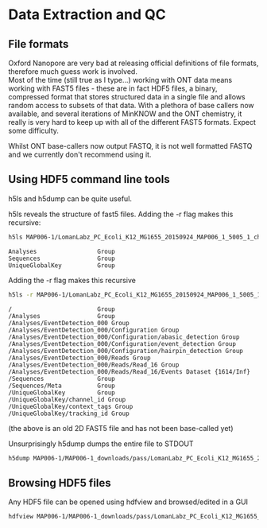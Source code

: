 # Data Extraction and QC

## File formats

Oxford Nanopore are very bad at releasing official definitions of file formats, therefore much guess work is involved.  
Most of the time (still true as I type...) working with ONT data means working with FAST5 files - these are in fact HDF5 files, a
binary, compressed format that stores structured data in a single file and allows random access to subsets of that data.  With
a plethora of base callers now available, and several iterations of MinKNOW and the ONT chemistry, it really is very hard to keep up
with all of the different FAST5 formats.  Expect some difficulty.

Whilst ONT base-callers now output FASTQ, it is not well formatted FASTQ and we currently don't recommend using it.

## Using HDF5 command line tools

h5ls and h5dump can be quite useful.

h5ls reveals the structure of fast5 files.  Adding the -r flag makes this recursive:

```sh
h5ls MAP006-1/LomanLabz_PC_Ecoli_K12_MG1655_20150924_MAP006_1_5005_1_ch480_file17_strand.fast5
```
```
Analyses                 Group
Sequences                Group
UniqueGlobalKey          Group
```

 Adding the -r flag makes this recursive
 ```sh
 h5ls -r MAP006-1/LomanLabz_PC_Ecoli_K12_MG1655_20150924_MAP006_1_5005_1_ch480_file17_strand.fast5
 ```
 ```
/                        Group
/Analyses                Group
/Analyses/EventDetection_000 Group
/Analyses/EventDetection_000/Configuration Group
/Analyses/EventDetection_000/Configuration/abasic_detection Group
/Analyses/EventDetection_000/Configuration/event_detection Group
/Analyses/EventDetection_000/Configuration/hairpin_detection Group
/Analyses/EventDetection_000/Reads Group
/Analyses/EventDetection_000/Reads/Read_16 Group
/Analyses/EventDetection_000/Reads/Read_16/Events Dataset {1614/Inf}
/Sequences               Group
/Sequences/Meta          Group
/UniqueGlobalKey         Group
/UniqueGlobalKey/channel_id Group
/UniqueGlobalKey/context_tags Group
/UniqueGlobalKey/tracking_id Group
```

(the above is an old 2D FAST5 file and has not been base-called yet)

Unsurprisingly h5dump dumps the entire file to STDOUT

```sh
h5dump MAP006-1/MAP006-1_downloads/pass/LomanLabz_PC_Ecoli_K12_MG1655_20150924_MAP006_1_5005_1_ch150_file24_strand.fast5
```

## Browsing HDF5 files

Any HDF5 file can be opened using hdfview and browsed/edited in a GUI

```sh
hdfview MAP006-1/MAP006-1_downloads/pass/LomanLabz_PC_Ecoli_K12_MG1655_20150924_MAP006_1_5005_1_ch150_file24_strand.fast5 &
```
